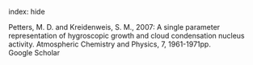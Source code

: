 index: hide

<div class="Citation">

  <div class="Citation-body">
    <div class="Citation-text">Petters, M. D. and Kreidenweis, S. M., 2007: A single parameter representation of hygroscopic growth and cloud condensation nucleus activity. <span class="Article-journal">Atmospheric Chemistry and Physics, </span><span class="Article-volume">7, </span>1961-1971pp.</div>
    <div class="Citation-links">
      <div class="CitationLink" data-href="https://scholar.google.com/scholar?q=A+single+parameter+representation+of+hygroscopic+growth+and+cloud+condensation+nucleus+activity">
        <div class="CitationLink-icon CitationLink-Scholar"></div>
        <div class="CitationLink-text">Google Scholar</div>
      </div>
    </div>
  </div>
</div>


<div class="Citation-copy">

</div>